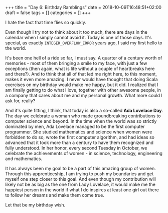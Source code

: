 +++
title = "Day 6: Birthday Ramblings"
date = 2018-10-09T16:48:51+02:00
draft = false
tags = []
categories = []
+++

I hate the fact that time flies so quickly. 

Even though I try not to think about it too much, there are days in the calendar when I simply cannot avoid it. Today is one of those days. It's special, as exactly `INTEGER_OVERFLOW_ERROR` years ago, I said my first hello to the world.



It's been one hell of a ride so far, I must say. A quarter of a century worth of memories - most of them bringing a smile to my face, with just a few exceptions (then again, what is life without a couple of heartbreaks here and there?). And to think that all of that led me right here, to this moment, makes it even more amazing. I never would have thought that doing Scala exercises on my birthday would make me happy, but it did. I realized that I am finally getting to do what I love, together with other awesome people, in a company that cares about me and my personal growth. What more could I ask for, really?



And it's quite fitting, I think, that today is also a so-called __Ada Lovelace Day__. The day we celebrate a woman who made groundbreaking contributions to computer science and beyond. In the time when the world was so strictly dominated by men, Ada Lovelace managed to be the first computer programmer. She studied mathematics and science when women were forbidden to do so, wrote the first computer algorithm, and had ideas so advanced that it took more than a century to have them recognized and fully understood. In her honor, every second Tuesday in October, we celebrate the achievements of women - in science, technology, engineering and mathematics. 



It has always been my goal to be a part of this amazing group of women. Through this apprenticeship, I am trying to push my boundaries and get myself one step closer to this goal. And even though my contribution will likely not be as big as the one from Lady Lovelace, it would make me the happiest person in the world if what I do inspires at least one girl out there to follow her dreams and make them come true.



Let that be my birthday wish.